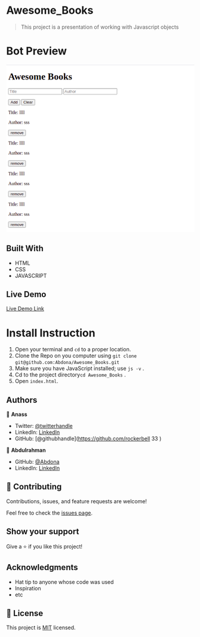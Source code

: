 # Awesome_Books

> This project is a presentation of working with Javascript objects 

# Bot Preview
![Web preview](cropedweb.jpeg)

## Built With

- HTML
- CSS
- JAVASCRIPT

## Live Demo

[Live Demo Link](https://abdona.github.io/Awesome_Books/)

# Install Instruction
1. Open your terminal and `cd` to a proper location.
2. Clone the Repo on you computer using `git clone git@github.com:Abdona/Awesome_Books.git`
3. Make sure you have JavaScript installed; use `js -v` .
4. Cd to the project directory`cd Awesome_Books` .
5. Open `index.html`.

## Authors

👤 **Anass**

- Twitter: [@twitterhandle](https://twitter.com/rockerbell)
- LinkedIn: [LinkedIn](https://www.linkedin.com/in/anass-tantane/)
- GitHub: [@githubhandle](https://github.com/rockerbell
33
)

👤 **Abdulrahman**

- GitHub: [@Abdona](https://github.com/Abdona)
- LinkedIn: [LinkedIn](https://www.linkedin.com/in/abdulrahman-nasser-2b7173131/)

## 🤝 Contributing

Contributions, issues, and feature requests are welcome!

Feel free to check the [issues page](issues/).

## Show your support

Give a ⭐️ if you like this project!

## Acknowledgments

- Hat tip to anyone whose code was used
- Inspiration
- etc

## 📝 License

This project is [MIT](lic.url) licensed.
